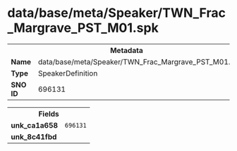 <h1>data/base/meta/Speaker/TWN_Frac_Margrave_PST_M01.spk</h1><table><tr><th colspan="100%">Metadata</th></tr><tr><td><b>Name</b></td><td>data/base/meta/Speaker/TWN_Frac_Margrave_PST_M01.spk</td></tr><tr><td><b>Type</b></td><td>SpeakerDefinition</td></tr><tr><td><b>SNO ID</b></td><td>696131</td></tr></table>

<table><tr><th colspan="100%">Fields</th></tr><tr><td><b>unk_ca1a658</b></td><td><code>696131</code></td></tr><tr><td><b>unk_8c41fbd</b></td><td></td></tr></table>

